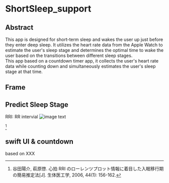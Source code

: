 # ShortSleep_support
## Abstract
This app is designed for short-term sleep and wakes the user up just before they enter deep sleep. It utilizes the heart rate data from the Apple Watch to estimate the user's sleep stage and determines the optimal time to wake the user based on the transitions between different sleep stages.    
This app based on a countdown timer app, it collects the user's heart rate data while counting down and simultaneously estimates the user's sleep stage at that time.
## Frame

## Predict Sleep Stage
RRI: RR intervial
![image text]()


[^1]


## swift UI & countdown
based on XXX

[^1]: 谷田陽介, 萩原啓. 心拍 RRI のローレンツプロット情報に着目した入眠移行期の簡易推定法[J]. 生体医工学, 2006, 44(1): 156-162.
